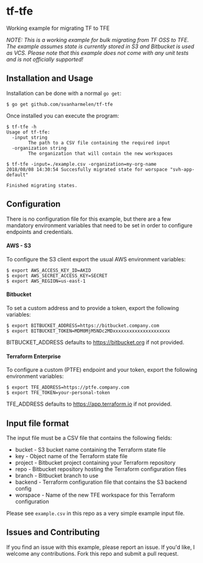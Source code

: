 # tf-tfe
Working example for migrating TF to TFE

_NOTE: This is a working example for bulk migrating from TF OSS to TFE. The
example assumes state is currently stored in S3 and Bitbucket is used as VCS.
Please note that this example does not come with any unit tests and is not
officially supported!_

## Installation and Usage

Installation can be done with a normal `go get`:

```
$ go get github.com/svanharmelen/tf-tfe
```

Once installed you can execute the program:

```
$ tf-tfe -h
Usage of tf-tfe:
  -input string
        The path to a CSV file containing the required input
  -organization string
        The organization that will contain the new workspaces

$ tf-tfe -input=./example.csv -organization=my-org-name
2018/08/08 14:30:54 Succesfully migrated state for worspace "svh-app-default"

Finished migrating states.
```

## Configuration

There is no configuration file for this example, but there are a few mandatory
environment variables that need to be set in order to configure endpoints and
credentials.

#### AWS - S3

To configure the S3 client export the usual AWS environment variables:

```
$ export AWS_ACCESS_KEY_ID=AKID
$ export AWS_SECRET_ACCESS_KEY=SECRET
$ export AWS_REGION=us-east-1
```

#### Bitbucket

To set a custom address and to provide a token, export the following variables:

```
$ export BITBUCKET_ADDRESS=https://bitbucket.company.com
$ export BITBUCKET_TOKEN=MDM0MjM5NDc2MDxxxxxxxxxxxxxxxxxxxxx
```

BITBUCKET_ADDRESS defaults to https://bitbucket.org if not provided.

#### Terraform Enterprise

To configure a custom (PTFE) endpoint and your token, export the following
environment variables:

```
$ export TFE_ADDRESS=https://ptfe.company.com
$ export TFE_TOKEN=your-personal-token
```

TFE_ADDRESS defaults to https://app.terraform.io if not provided.

## Input file format

The input file must be a CSV file that contains the following fields:

  * bucket - S3 bucket name containing the Terraform state file
  * key - Object name of the Terraform state file
  * project - Bitbucket project containing your Terraform repository
  * repo - Bitbucket repository hosting the Terraform configuration files
  * branch - Bitbucket branch to use
  * backend - Terraform configuration file that contains the S3 backend config
  * worspace - Name of the new TFE workspace for this Terraform configuration

Please see `example.csv` in this repo as a very simple example input file.

## Issues and Contributing

If you find an issue with this example, please report an issue. If you'd
like, I welcome any contributions. Fork this repo and submit a pull
request.
